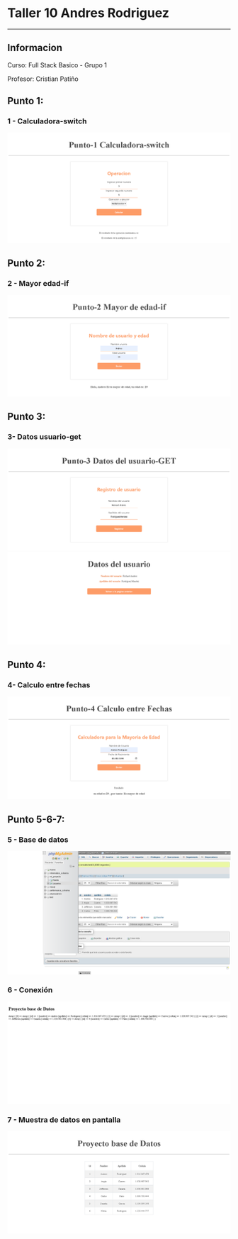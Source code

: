 <h1>Taller 10 Andres Rodriguez</h1>
<hr>

<h2>Informacion</h2>
<p>Curso: Full Stack Basico -
Grupo 1<p>
<p>Profesor: Cristian Patiño 

<h2>Punto 1: </h2>
<h3>1 - Calculadora-switch</h3>
<img src="./public/images/calculadora-switch.png"
alt="cs">

<h2>Punto 2: </h2>
<h3>2 - Mayor edad-if</h3>
<img src="./public/images/mayor-edad-if.png"
alt="me">

<h2>Punto 3: </h2>
<h3>3- Datos usuario-get</h3>
<img src="./public/images/datos-usuario-get.png"
alt="du">
<img src="./public/images/datos-usuario-resultado.png"
alt="du">

<h2>Punto 4: </h2>
<h3>4- Calculo entre fechas</h3>
<img src="./public/images/calculo-fechas.png"
alt="cf">

<h2>Punto 5-6-7: </h2>
<h3>5 - Base de datos</h3>
<img src="./public/images/mysql.png"
alt="mysql">

<h3>6 - Conexión</h3>
<img src="./public/images/connection.png"
alt="connection">

<h3>7 - Muestra de datos en pantalla</h3>
<img src="./public/images/bd.png"
alt="bd">


